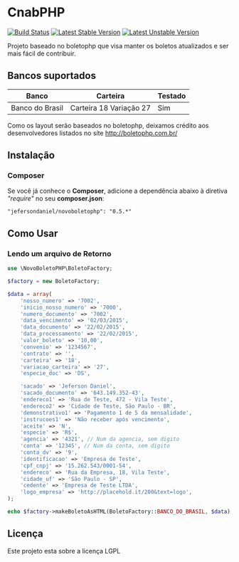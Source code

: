 CnabPHP
=======

[![Build Status](https://secure.travis-ci.org/jefersondaniel/novoboletophp.png?branch=master)](http://travis-ci.org/jefersondaniel/novoboletophp)
[![Latest Stable Version](https://poser.pugx.org/jefersondaniel/novoboletophp/v/stable.svg)](https://packagist.org/packages/jefersondaniel/novoboletophp)
[![Latest Unstable Version](https://poser.pugx.org/jefersondaniel/novoboletophp/v/unstable.svg)](https://packagist.org/packages/jefersondaniel/novoboletophp)

Projeto baseado no boletophp que visa manter os boletos atualizados e ser mais fácil de contribuir.


## Bancos suportados


| Banco           | Carteira                | Testado      |
|-----------------|-------------------------|--------------|
| Banco do Brasil | Carteira 18 Variação 27 | Sim          |

Como os layout serão baseados no boletophp, deixamos crédito aos desenvolvedores listados no síte http://boletophp.com.br/ 


## Instalação
### Composer
Se você já conhece o **Composer**, adicione a dependência abaixo à diretiva *"require"* no seu **composer.json**:
```
"jefersondaniel/novoboletophp": "0.5.*"
```

## Como Usar
### Lendo um arquivo de Retorno
```php
use \NovoBoletoPHP\BoletoFactory;

$factory = new BoletoFactory;

$data = array(
    'nosso_numero' => '7002',
    'inicio_nosso_numero' => '7000',
    'numero_documento' => '7002',
    'data_vencimento' => '02/03/2015',
    'data_documento' => '22/02/2015',
    'data_processamento' => '22/02/2015',
    'valor_boleto' => '10,00',
    'convenio' => '1234567',
    'contrato' => '',
    'carteira' => '18',
    'variacao_carteira' => '27',
    'especie_doc' => 'DS',

    'sacado' => 'Jeferson Daniel',
    'sacado_documento' => '643.149.352-43',
    'endereco1' => 'Rua de Teste, 472 - Vila Teste',
    'endereco2' => 'Cidade de Teste, São Paulo - BR',
    'demonstrativo1' => 'Pagamento 1 de 5 da mensalidade',
    'instrucoes1' => 'Não receber após vencimento',
    'aceite' => 'N',
    'especie' => 'R$',
    'agencia' => '4321', // Num da agencia, sem digito
    'conta' => '12345', // Num da conta, sem digito
    'conta_dv' => '9',
    'identificacao' => 'Empresa de Teste',
    'cpf_cnpj' => '15.262.543/0001-54',
    'endereco' => 'Rua da Empresa, 18, Vila Teste',
    'cidade_uf' => 'São Paulo - SP',
    'cedente' => 'Empresa de Teste LTDA',
    'logo_empresa' => 'http://placehold.it/200&text=logo',
);

echo $factory->makeBoletoAsHTML(BoletoFactory::BANCO_DO_BRASIL, $data);
```

## Licença
Este projeto esta sobre a licença LGPL
